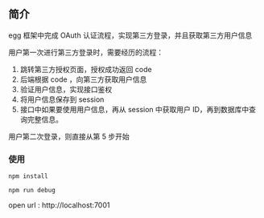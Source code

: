 ## 简介

egg 框架中完成 OAuth 认证流程，实现第三方登录，并且获取第三方用户信息

用户第一次进行第三方登录时，需要经历的流程：

1. 跳转第三方授权页面，授权成功返回 code
2. 后端根据 code ，向第三方获取用户信息
3. 验证用户信息，实现接口鉴权
4. 将用户信息保存到 session
5. 接口中如果要使用用户信息，再从 session 中获取用户 ID，再到数据库中查询完整信息。

用户第二次登录，则直接从第 5 步开始

### 使用

```
npm install

npm run debug
```

open url : http://localhost:7001
